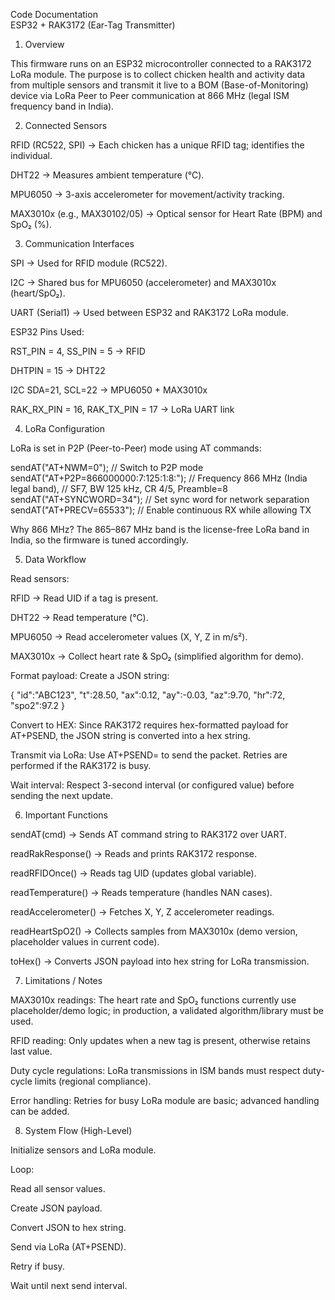 Code Documentation  
ESP32 + RAK3172 (Ear-Tag Transmitter) 

1. Overview 

This firmware runs on an ESP32 microcontroller connected to a RAK3172 LoRa module. 
 The purpose is to collect chicken health and activity data from multiple sensors and transmit it live to a BOM (Base-of-Monitoring) device via LoRa Peer to Peer communication at 866 MHz (legal ISM frequency band in India). 

 

2. Connected Sensors 

RFID (RC522, SPI) → Each chicken has a unique RFID tag; identifies the individual. 

DHT22 → Measures ambient temperature (°C). 

MPU6050 → 3-axis accelerometer for movement/activity tracking. 

MAX3010x (e.g., MAX30102/05) → Optical sensor for Heart Rate (BPM) and SpO₂ (%). 

 

3. Communication Interfaces 

SPI → Used for RFID module (RC522). 

I2C → Shared bus for MPU6050 (accelerometer) and MAX3010x (heart/SpO₂). 

UART (Serial1) → Used between ESP32 and RAK3172 LoRa module. 

ESP32 Pins Used: 

RST_PIN = 4, SS_PIN = 5 → RFID 

DHTPIN = 15 → DHT22 

I2C SDA=21, SCL=22 → MPU6050 + MAX3010x 

RAK_RX_PIN = 16, RAK_TX_PIN = 17 → LoRa UART link 

 

4. LoRa Configuration 

LoRa is set in P2P (Peer-to-Peer) mode using AT commands: 

sendAT("AT+NWM=0");                  // Switch to P2P mode 
sendAT("AT+P2P=866000000:7:125:1:8:"); // Frequency 866 MHz (India legal band), 
                                      // SF7, BW 125 kHz, CR 4/5, Preamble=8 
sendAT("AT+SYNCWORD=34");             // Set sync word for network separation 
sendAT("AT+PRECV=65533"); // Enable continuous RX while allowing TX 

 

 Why 866 MHz? 
 The 865–867 MHz band is the license-free LoRa band in India, so the firmware is tuned accordingly. 

 

5. Data Workflow 

Read sensors: 

RFID → Read UID if a tag is present. 

DHT22 → Read temperature (°C). 

MPU6050 → Read accelerometer values (X, Y, Z in m/s²). 

MAX3010x → Collect heart rate & SpO₂ (simplified algorithm for demo). 

Format payload: 
 Create a JSON string: 

{ 
  "id":"ABC123", 
  "t":28.50, 
  "ax":0.12, 
  "ay":-0.03, 
  "az":9.70, 
  "hr":72, 
  "spo2":97.2 
} 
 

Convert to HEX: 
 Since RAK3172 requires hex-formatted payload for AT+PSEND, the JSON string is converted into a hex string. 

Transmit via LoRa: 
 Use AT+PSEND=<hexPayload> to send the packet. 
 Retries are performed if the RAK3172 is busy. 

Wait interval: 
 Respect 3-second interval (or configured value) before sending the next update. 

 

6. Important Functions 

sendAT(cmd) → Sends AT command string to RAK3172 over UART. 

readRakResponse() → Reads and prints RAK3172 response. 

readRFIDOnce() → Reads tag UID (updates global variable). 

readTemperature() → Reads temperature (handles NAN cases). 

readAccelerometer() → Fetches X, Y, Z accelerometer readings. 

readHeartSpO2() → Collects samples from MAX3010x (demo version, placeholder values in current code). 

toHex() → Converts JSON payload into hex string for LoRa transmission. 

 

7. Limitations / Notes 

MAX3010x readings: The heart rate and SpO₂ functions currently use placeholder/demo logic; in production, a validated algorithm/library must be used. 

RFID reading: Only updates when a new tag is present, otherwise retains last value. 

Duty cycle regulations: LoRa transmissions in ISM bands must respect duty-cycle limits (regional compliance). 

Error handling: Retries for busy LoRa module are basic; advanced handling can be added. 

 

8. System Flow (High-Level) 

Initialize sensors and LoRa module. 

Loop: 

Read all sensor values. 

Create JSON payload. 

Convert JSON to hex string. 

Send via LoRa (AT+PSEND). 

Retry if busy. 

Wait until next send interval. 

 

